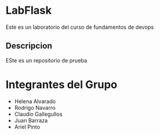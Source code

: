 # LabFlask

Este es un laboratorio del curso de fundamentos de devops

## Descripcion

ESte es un repositorio de prueba

# Integrantes del Grupo
- Helena Alvarado
- Rodrigo Navarro
- Claudio Gallegullos
- Juan Barraza
- Ariel Pinto
